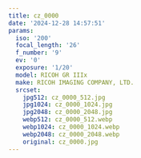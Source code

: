 ```yaml
---
title: cz_0000
date: '2024-12-28 14:57:51'
params:
  iso: '200'
  focal_length: '26'
  f_number: '9'
  ev: '0'
  exposure: '1/20'
  model: RICOH GR IIIx
  make: RICOH IMAGING COMPANY, LTD.
  srcset:
    jpg512: cz_0000_512.jpg
    jpg1024: cz_0000_1024.jpg
    jpg2048: cz_0000_2048.jpg
    webp512: cz_0000_512.webp
    webp1024: cz_0000_1024.webp
    webp2048: cz_0000_2048.webp
    original: cz_0000.jpg
---
```

